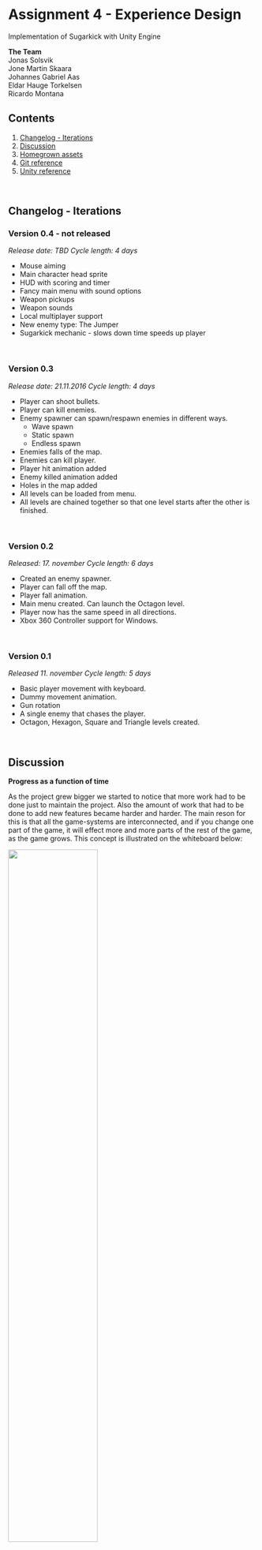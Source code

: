 
# Assignment 4 - Experience Design

Implementation of Sugarkick with Unity Engine

__The Team__ <br/>
Jonas Solsvik         <br/>
Jone Martin Skaara    <br/>
Johannes Gabriel Aas <br/>
Eldar Hauge Torkelsen <br />
Ricardo Montana      <br />


## Contents

1. [Changelog - Iterations](#content1)
2. [Discussion](#content2)
3. [Homegrown assets](#content3)
4. [Git reference](#content4)
5. [Unity reference](#content5)


&nbsp;

<a id="content1"></a>
## Changelog - Iterations


### Version 0.4 - not released

*Release date: TBD*
*Cycle length: 4 days*

- Mouse aiming
- Main character head sprite
- HUD with scoring and timer
- Fancy main menu with sound options
- Weapon pickups
- Weapon sounds
- Local multiplayer support
- New enemy type: The Jumper
- Sugarkick mechanic - slows down time speeds up player


&nbsp;

### Version 0.3

*Release date: 21.11.2016*
*Cycle length: 4 days*

- Player can shoot bullets.
- Player can kill enemies.
- Enemy spawner can spawn/respawn enemies in different ways.
    + Wave spawn
    + Static spawn
    + Endless spawn
- Enemies falls of the map.
- Enemies can kill player.
- Player hit animation added
- Enemy killed animation added
- Holes in the map added
- All levels can be loaded from menu.
- All levels are chained together so that one level starts after the other is finished.

&nbsp;

### Version 0.2

*Released: 17. november*
*Cycle length: 6 days*

- Created an enemy spawner.
- Player can fall off the map.
- Player fall animation.
- Main menu created. Can launch the Octagon level.
- Player now has the same speed in all directions.
- Xbox 360 Controller support for Windows.


&nbsp;

### Version 0.1

*Released 11. november*
*Cycle length: 5 days*

- Basic player movement with keyboard.
- Dummy movement animation.
- Gun rotation
- A single enemy that chases the player.
- Octagon, Hexagon, Square and Triangle levels created.

&nbsp;
&nbsp;


<a id="content2"></a>
## Discussion

__Progress as a function of time__

As the project grew bigger we started to notice that more work had to be done just to maintain the project. Also the amount of work that had to be done to add new features became harder and harder. The main reson for this is that all the game-systems are interconnected, and if you change one part of the game, it will effect more and more parts of the rest of the game, as the game grows. This concept is illustrated on the whiteboard below:

<img src="images/project_1.jpg" width="60%"/>

__SCRUM - fast iterations, always finished/never finished__

The method for managing the project was chosen to be an informal type of the Scrum method.  Using GitHub extensively we were able to at least do the fast iterations part very well. GitHubs issue tracking system is also excellent for this way of project management. If implemented well into the project, the issue tracking system makes sure that every team member can find work to do in an easy way.

GitHub makes us able to work decentralized, and keeps the pace of the project at a certain speed, no matter where each team member is located. Still, it is worth mentioning that frequent meetings are needed to maintin progress speed. New issues has to be made, knowledge has to be transferred, and there is no better way than a good old fashioned meeting.


__The singleplayer -> multiplayer transition problem__

- Code written for single player is a intervined web of dependencies.
- Huge job, big risk, might be better to fork a separate repo.
- Multiplayer from the start, or no multiplayer.


__Her kan vi diskutere litt om hva vi klarte å implementere og hva vi ikke klarte å implementere!__



&nbsp;
&nbsp;



<a id="content3"></a>
## Homegrown assets

#### Unity Prefabs

- BulletDestruction
- BulletPrefab
- BulletParent
- Camera
- Edge
- Gun
- Hole
- Particle system
- Player
- Spawner 1
- Spawner 2
- TestEnemy 1

#### Unity Animations

- EnemyDeath
- EnemyFallDown
- PlayerFallDown
- PlayerHurt
- PlayerIdle
- PlayerSprite
- PlayerWalk
- Sugarkick
- TestEnemy
- TestEnemyIdle
- TestEnemyWalk
- TestPlayer


#### Sounds

- Background music     = klar

- Meny music           = klar
- Weapon 1 sound       = klar
- Weapon 1 smash sound = klar
- Weapon 2 sound       = klar
- Weapon 2 smash sound = klar
- Press button sound   = klar
- Introduce sound      = klar ( når spilleren hopper fra menyen og inn i spillet )
- Walking sound        = klar

#### Sprites

- 2gon, 3gon, 4gon, 6gon, 8gon
- Gun
- Hole
- Main char front
- Main char back
- Player test sheet


&nbsp;
&nbsp;

<a id="content4"></a>
## Git reference

The group was motivated to use Git extensively from the start. 4/5 members contributed actively with each their branch, making pull requests to the master branch. 3 of the members had never used Git/GitHub before. The learning curve was steep.
Here is a reference list of the Git commands used to build this project. <br/>
_(Disclosure: The links follow the same grouping as you can find here https://git-scm.com/docs)_


__Setup and Config__

  >[git *__command__* --help](https://git-scm.com/docs/git-help) <br/>
  [git config --list](https://git-scm.com/docs/git-config)  <br />
  git config --global user.name "*__name__*"     <br />
  git config --global user.email *__email__*     <br />
  git config --global core.editor *__app-path__* --wait <br />

__Gettings started__

  >[git init](https://git-scm.com/docs/git-init)  <br />
   [git clone *__url__*](https://git-scm.com/docs/git-clone) <br /> <br/>


__Basic snapshooting__
  >[git add .](https://git-scm.com/docs/git-add)    <br />
   git add *__filename(s)__*                        <br />
  [git status](https://git-scm.com/docs/git-status) <br/>
  [git diff](https://git-scm.com/docs/git-diff)     <br />
  [git commit](https://git-scm.com/docs/git-commit) <br/>
   git commit -m "*__message__*"                    <br />
  [git reset --hard](https://git-scm.com/docs/git-reset) <br />
   git reset --hard *__tag/branch/commit id__*    <br />
   git reset HEAD~                                <br />
   [git rm *__file__*](https://git-scm.com/docs/git-rm)            <br />
   [git mv *__filefrom fileto__*](https://git-scm.com/docs/git-mv) <br />



__Branching and merging__
 >[git checkout *__branch/commit id__*](https://git-scm.com/docs/git-checkout) <br />
  [git merge *__branch/commit id__*](https://git-scm.com/docs/git-merge)   <br />
  [git branch](https://git-scm.com/docs/git-branch)<br />
  git branch -m                                    <br />
  git branch -D                                    <br />
  [git log](https://git-scm.com/docs/git-log)      <br />
  git log --graph                                  <br />
  git log --pretty=oneline                         <br />
  [git stash](https://git-scm.com/docs/git-stash)  <br />
  [git tag](https://git-scm.com/docs/git-tag)      <br />
  git tag -a *__version__* *__commit id__*         <br />
  git tag -a *__version__* -m *__message__*        <br />


__Sharing and Updating projects__
  >[git fetch](https://git-scm.com/docs/git-fetch) <br />
  [git pull origin *__branch__*](https://git-scm.com/docs/git-pull) <br />
  [git pull origin *__branch__*](https://git-scm.com/docs/git-push) <br />
  [git remote show origin](https://git-scm.com/docs/git-remote)  <br />
   git remote add *__url__*                       <br />
   git remote -v                                  <br />  

__Patching__
  >[git revert *__commit id__*](https://git-scm.com/docs/git-revert)  <br />
   [git rebase *__basebranch__* *__branch__*](https://git-scm.com/docs/git-rebase) <br />






&nbsp;
&nbsp;

<a id="content5"></a>
## Unity reference

References to Unity's standard library assets that are used in this project

__Classes__ <br />
 >[Object](https://docs.unity3d.com/ScriptReference/Object.html) <br />
 [GameObject](https://docs.unity3d.com/ScriptReference/GameObject.html)<br />
 [Transform](https://docs.unity3d.com/ScriptReference/Transform.html)  <br />
 [Vector2](https://docs.unity3d.com/ScriptReference/Vector2.html)      <br />
 [Vector3](https://docs.unity3d.com/ScriptReference/Vector3.html)      <br />
 [Quaternion](https://docs.unity3d.com/ScriptReference/Quaternion.html) <br />
 [Rigidbody2D](https://docs.unity3d.com/ScriptReference/Rigidbody2D.html) <br/>
 [BoxCollider2D](https://docs.unity3d.com/ScriptReference/BoxCollider2D.html) <br/>
 [CircleCollider2D](https://docs.unity3d.com/ScriptReference/CircleCollider2D.html) <br/>
 [Sprite](https://docs.unity3d.com/ScriptReference/Sprite.html) <br/>
 [SpriteRenderer](https://docs.unity3d.com/ScriptReference/SpriteRenderer.html) <br/>
 [Material](https://docs.unity3d.com/ScriptReference/Material.html) <br/>
 [RenderTexture](https://docs.unity3d.com/ScriptReference/RenderTexture.html) <br/>
 [Shader](https://docs.unity3d.com/ScriptReference/Shader.html) <br />
 [Text](https://docs.unity3d.com/ScriptReference/UI.Text.html) <br />
 [Animator](https://docs.unity3d.com/ScriptReference/Animator.html) <br />
 [Camera](https://docs.unity3d.com/ScriptReference/Camera.html) <br/>
 [Canvas](https://docs.unity3d.com/ScriptReference/Canvas.html) <br />
 [AudioClip](https://docs.unity3d.com/ScriptReference/AudioClip.html) <br />
 [SceneManager](https://docs.unity3d.com/ScriptReference/SceneManagement.SceneManager.html) <br />
 [Input](https://docs.unity3d.com/ScriptReference/Input.html) <br />
 [Debug](https://docs.unity3d.com/ScriptReference/Debug.html) <br />
 [Color](https://docs.unity3d.com/ScriptReference/Color.html) <br />



 <br />

 __Variables__ <br />
 >[Quaternion Quaternion.identity](https://docs.unity3d.com/ScriptReference/Quaternion-identity.html) <br/>
 [Transform Transform.parent](https://docs.unity3d.com/ScriptReference/Transform-parent.html) <br />
 [Sprite SpriteRenderer.sprite](https://docs.unity3d.com/ScriptReference/SpriteRenderer-sprite.html) <br />
 [Renderer.sharedMaterial](https://docs.unity3d.com/ScriptReference/Renderer-sharedMaterial.html) <br />
 [Vector3 Transform.position](https://docs.unity3d.com/ScriptReference/Transform-position.html) <br/>
 [float Vector2.magnitude](https://docs.unity3d.com/ScriptReference/Vector2-magnitude.html) <br />
 [float Camera.orthographicSize](https://docs.unity3d.com/ScriptReference/Camera-orthographicSize.html) <br/>
 [float Rigidbody2D.velocity](https://docs.unity3d.com/ScriptReference/Rigidbody2D-velocity.html) <br/>
 [float Time.deltaTime](https://docs.unity3d.com/ScriptReference/Time-deltaTime.html) <br/>
 [float Time.timeScale](https://docs.unity3d.com/ScriptReference/Time-timeScale.html) <br />
 [float Input.GetAxis](https://docs.unity3d.com/ScriptReference/Input.GetAxis.html) <br />
 [float Input.GetAxisRaw](https://docs.unity3d.com/ScriptReference/Input.GetAxisRaw.html) <br />
 [Vector3 Input.mousePosition](https://docs.unity3d.com/ScriptReference/Input-mousePosition.html) <br />

 <br />

 __Functions__ <br />
 >[GameObject.CompareTag(String tag) -> bool](https://docs.unity3d.com/ScriptReference/GameObject.CompareTag.html) <br />
 [GameObject.Find(String name) -> GameObject](https://docs.unity3d.com/ScriptReference/GameObject.Find.html) <br />
 [Component.GetComponent&lt;ComponentName&gt;() -> Component](https://docs.unity3d.com/ScriptReference/Component.GetComponent.html) <br/>
 [Component.GetComponentInParent&lt;ComponentName&gt;() -> Component](https://docs.unity3d.com/ScriptReference/Component.GetComponentInParent.html) <br />
 [Component.GetComponentInChildren&lt;ComponentName&gt;() -> Component](https://docs.unity3d.com/ScriptReference/Component.GetComponentInChildren.html) <br />
 [Object.Destroy(Object)](https://docs.unity3d.com/ScriptReference/Object.Destroy.html) <br/>
 [Object.DontDestroyOnLoad(Object)](https://docs.unity3d.com/ScriptReference/Object.DontDestroyOnLoad.html) <br/>
 [Object.Instantiate(Object original) -> Object](https://docs.unity3d.com/ScriptReference/Object.Instantiate.html) <br />
 [Camera.ViewportToWorldPoint(Vector3 position) -> Vector3](https://docs.unity3d.com/ScriptReference/Camera.ScreenToWorldPoint.html) <br/>
 [Transform.Rotate(Vector3)](https://docs.unity3d.com/ScriptReference/Transform.Rotate.html) <br/>
 [Rigidbody2D.AddForce(Vector2)](https://docs.unity3d.com/ScriptReference/Rigidbody2D.AddForce.html) <br/>
 [Quaternion.Euler(float x, float y, float z) -> Quaternion](https://docs.unity3d.com/ScriptReference/Quaternion.Euler.html) <br />
 [Vector2.Angle(Vector2 from, Vector2 to) -> Vector2](https://docs.unity3d.com/ScriptReference/Vector2.Angle.html) <br/>
 [Vector3.RoateTowards -> Vector3](https://docs.unity3d.com/ScriptReference/Vector3.RotateTowards.html) <br/>
 [Material.CopyPropertiesFromMaterial(Material other)](https://docs.unity3d.com/ScriptReference/Material.CopyPropertiesFromMaterial.html) <br/>
 [Material.SetTexture(string propertyName, Texture)](https://docs.unity3d.com/ScriptReference/Material.SetTexture.html) <br/>
 [Shader.Find(String name) -> Shader](https://docs.unity3d.com/ScriptReference/Shader.Find.html) <br/>
 [Animator.Play(String statename)](https://docs.unity3d.com/ScriptReference/Animator.Play.html) <br/>
 [Animator.SetBool(String name, Bool)](https://docs.unity3d.com/ScriptReference/Animator.SetBool.html) <br/>
 [Debug.Log](https://docs.unity3d.com/ScriptReference/Debug.Log.html) <br />
 [Debug.DrawRay](https://docs.unity3d.com/ScriptReference/Debug.DrawRay.html) <br/>
 [MonoBehaviour.Awake()](https://docs.unity3d.com/ScriptReference/MonoBehaviour.Awake.html) <br/>
 [MonoBehaviour.Start()](https://docs.unity3d.com/ScriptReference/MonoBehaviour.Start.html) <br/>
 [MonoBehaviour.Update()](https://docs.unity3d.com/ScriptReference/MonoBehaviour.Update.html) <br/>
 [MonoBehaviour.FixedUpdate()](https://docs.unity3d.com/ScriptReference/MonoBehaviour.FixedUpdate.html) <br/>


__Misc__

>[List.add()](https://msdn.microsoft.com/en-us/library/3wcytfd1.aspx) <br />
 [List.Clear()](https://msdn.microsoft.com/en-us/library/dwb5h52a.aspx) <br/>

